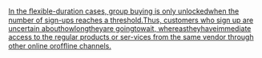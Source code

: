 
[In the ﬂexible-duration cases, group buying is only unlockedwhen the number of sign-ups reaches a threshold.Thus, customers who sign up are uncertain abouthowlongtheyare goingtowait, whereastheyhaveimmediate access to the regular products or ser-vices from the same vendor through other online orofﬂine channels.](obsidian://booknote?type=annotation&book=%E5%AE%9E%E8%AF%81/Post-purchse%20regret/Group%20Buying/Hu%20et%20al_2021_Intertemporal%20Segmentation%20via%20Flexible-Duration%20Group%20Buying.pdf&id=fc65140c-1d39-2101-d2f2-ebaf0d684fe5&page=3&rect=45.409,477.428,283.550,573.261)

